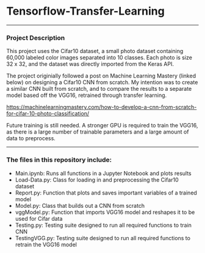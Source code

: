 # Tensorflow-Transfer-Learning

---------------------

### Project Description
This project uses the Cifar10 dataset, a small photo dataset containing 60,000 labeled color images separated into 10 classes. Each photo is size 32 x 32, and the dataset was directly imported from the Keras API.

The project originially followed a post on Machine Learning Mastery (linked below) on designing a Cifar10 CNN from scratch. My intention was to create a similar CNN built from scratch, and to compare the results to a separate model based off the VGG16, retrained through transfer learning.

https://machinelearningmastery.com/how-to-develop-a-cnn-from-scratch-for-cifar-10-photo-classification/

Future training is still needed. A stronger GPU is required to train the VGG16, as there is a large number of trainable parameters and a large amount of data to preprocess.

---------------------

### The files in this repository include:
- Main.ipynb: Runs all functions in a Jupyter Notebook and plots results
- Load-Data.py: Class for loading in and preprocessing the Cifar10 dataset
- Report.py: Function that plots and saves important variables of a trained model
- Model.py: Class that builds out a CNN from scratch
- vggModel.py: Function that imports VGG16 model and reshapes it to be used for Cifar data
- Testing.py: Testing suite designed to run all required functions to train CNN
- TestingVGG.py: Testing suite designed to run all required functions to retrain the VGG16 model
